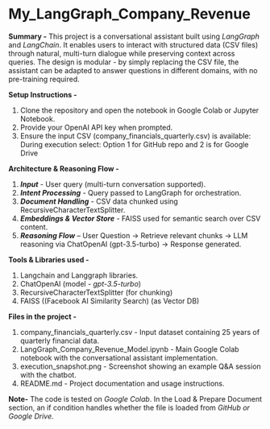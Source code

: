 # My_LangGraph_Company_Revenue
**Summary -**
This project is a conversational assistant built using _LangGraph_ and _LangChain_. It enables users to interact with structured data (CSV files) through natural, multi-turn dialogue while preserving context across queries. The design is modular - by simply replacing the CSV file, the assistant can be adapted to answer questions in different domains, with no pre-training required.


**Setup Instructions -**
1. Clone the repository and open the notebook in Google Colab or Jupyter Notebook.
2. Provide your OpenAI API key when prompted.
3. Ensure the input CSV (company_financials_quarterly.csv) is available: During execution select: Option 1 for GitHub repo and 2 is for Google Drive
   
**Architecture & Reasoning Flow -**
1. **_Input_** - User query (multi-turn conversation supported).
2. **_Intent Processing_** - Query passed to LangGraph for orchestration.
3. **_Document Handling_** - CSV data chunked using RecursiveCharacterTextSplitter.
4. **_Embeddings & Vector Store_** - FAISS used for semantic search over CSV content.
5. **_Reasoning Flow_** – User Question → Retrieve relevant chunks → LLM reasoning via ChatOpenAI (gpt-3.5-turbo) → Response generated.


**Tools & Libraries used -**
1. Langchain and Langgraph libraries.
2. ChatOpenAI (model - _gpt-3.5-turbo_)
3. RecursiveCharacterTextSplitter (for chunking)
4. FAISS ((Facebook AI Similarity Search) (as Vector DB)


**Files in the project -**
1. company_financials_quarterly.csv - Input dataset containing 25 years of quarterly financial data.
2. LangGraph_Company_Revenue_Model.ipynb - Main Google Colab notebook with the conversational assistant implementation.
3. execution_snapshot.png - Screenshot showing an example Q&A session with the chatbot.
4. README.md - Project documentation and usage instructions.

**Note-**
The code is tested on _Google Colab_. In the Load & Prepare Document section, an if condition handles whether the file is loaded from _GitHub or Google Drive._

